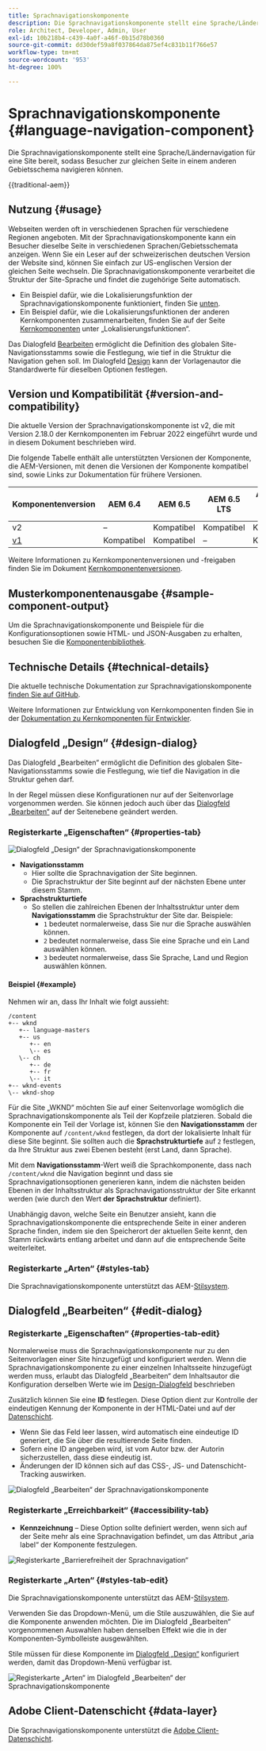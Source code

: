 ```yaml
---
title: Sprachnavigationskomponente
description: Die Sprachnavigationskomponente stellt eine Sprache/Ländernavigation für eine Site bereit, sodass Besucher zur gleichen Seite in einem anderen Gebietsschema navigieren können.
role: Architect, Developer, Admin, User
exl-id: 10b218b4-c439-4a0f-a46f-0b15d78b0360
source-git-commit: dd30def59a8f037864da875ef4c831b11f766e57
workflow-type: tm+mt
source-wordcount: '953'
ht-degree: 100%

---
```



# Sprachnavigationskomponente {#language-navigation-component}

Die Sprachnavigationskomponente stellt eine Sprache/Ländernavigation für eine Site bereit, sodass Besucher zur gleichen Seite in einem anderen Gebietsschema navigieren können.

{{traditional-aem}}

## Nutzung {#usage}

Webseiten werden oft in verschiedenen Sprachen für verschiedene Regionen angeboten. Mit der Sprachnavigationskomponente kann ein Besucher dieselbe Seite in verschiedenen Sprachen/Gebietsschemata anzeigen. Wenn Sie ein Leser auf der schweizerischen deutschen Version der Website sind, können Sie einfach zur US-englischen Version der gleichen Seite wechseln. Die Sprachnavigationskomponente verarbeitet die Struktur der Site-Sprache und findet die zugehörige Seite automatisch.

* Ein Beispiel dafür, wie die Lokalisierungsfunktion der Sprachnavigationskomponente funktioniert, finden Sie [unten](#example).
* Ein Beispiel dafür, wie die Lokalisierungsfunktionen der anderen Kernkomponenten zusammenarbeiten, finden Sie auf der Seite [Kernkomponenten](/help/get-started/localization.md) unter „Lokalisierungsfunktionen“.

Das Dialogfeld [Bearbeiten](#edit-dialog) ermöglicht die Definition des globalen Site-Navigationsstamms sowie die Festlegung, wie tief in die Struktur die Navigation gehen soll. Im Dialogfeld [Design](#design-dialog) kann der Vorlagenautor die Standardwerte für dieselben Optionen festlegen.

## Version und Kompatibilität {#version-and-compatibility}

Die aktuelle Version der Sprachnavigationskomponente ist v2, die mit Version 2.18.0 der Kernkomponenten im Februar 2022 eingeführt wurde und in diesem Dokument beschrieben wird.

Die folgende Tabelle enthält alle unterstützten Versionen der Komponente, die AEM-Versionen, mit denen die Versionen der Komponente kompatibel sind, sowie Links zur Dokumentation für frühere Versionen.

| Komponentenversion | AEM 6.4 | AEM 6.5 | AEM 6.5 LTS | AEM as a Cloud Service |
|--- |--- |--- |---|---|
| v2 | – | Kompatibel | Kompatibel | Kompatibel |
| [v1](v1/language-navigation.md) | Kompatibel | Kompatibel | – | Kompatibel |

Weitere Informationen zu Kernkomponentenversionen und -freigaben finden Sie im Dokument [Kernkomponentenversionen](/help/versions.md).

## Musterkomponentenausgabe {#sample-component-output}

Um die Sprachnavigationskomponente und Beispiele für die Konfigurationsoptionen sowie HTML- und JSON-Ausgaben zu erhalten, besuchen Sie die [Komponentenbibliothek](https://adobe.com/go/aem_cmp_library_langnav_de).

## Technische Details {#technical-details}

Die aktuelle technische Dokumentation zur Sprachnavigationskomponente [finden Sie auf GitHub](https://adobe.com/go/aem_cmp_tech_langnav_v2_de).

Weitere Informationen zur Entwicklung von Kernkomponenten finden Sie in der [Dokumentation zu Kernkomponenten für Entwickler](/help/developing/overview.md).

## Dialogfeld „Design“ {#design-dialog}

Das Dialogfeld „Bearbeiten“ ermöglicht die Definition des globalen Site-Navigationsstamms sowie die Festlegung, wie tief die Navigation in die Struktur gehen darf.

In der Regel müssen diese Konfigurationen nur auf der Seitenvorlage vorgenommen werden. Sie können jedoch auch über das [Dialogfeld „Bearbeiten“](#edit-dialog) auf der Seitenebene geändert werden.

### Registerkarte „Eigenschaften“ {#properties-tab}

![Dialogfeld „Design“ der Sprachnavigationskomponente](/help/assets/language-navigation-design.png)

* **Navigationsstamm**
   * Hier sollte die Sprachnavigation der Site beginnen.
   * Die Sprachstruktur der Site beginnt auf der nächsten Ebene unter diesem Stamm.
* **Sprachstrukturtiefe**
   * So stellen die zahlreichen Ebenen der Inhaltsstruktur unter dem **Navigationsstamm** die Sprachstruktur der Site dar. Beispiele:
      * `1` bedeutet normalerweise, dass Sie nur die Sprache auswählen können.
      * `2` bedeutet normalerweise, dass Sie eine Sprache und ein Land auswählen können.
      * `3` bedeutet normalerweise, dass Sie Sprache, Land und Region auswählen können.

#### Beispiel {#example}

Nehmen wir an, dass Ihr Inhalt wie folgt aussieht:

```
/content
+-- wknd
   +-- language-masters
   +-- us
      +-- en
      \-- es
   \-- ch
      +-- de
      +-- fr
      \-- it
+-- wknd-events
\-- wknd-shop
```

Für die Site „WKND“ möchten Sie auf einer Seitenvorlage womöglich die Sprachnavigationskomponente als Teil der Kopfzeile platzieren. Sobald die Komponente ein Teil der Vorlage ist, können Sie den **Navigationsstamm** der Komponente auf `/content/wknd` festlegen, da dort der lokalisierte Inhalt für diese Site beginnt. Sie sollten auch die **Sprachstrukturtiefe** auf `2` festlegen, da Ihre Struktur aus zwei Ebenen besteht (erst Land, dann Sprache).

Mit dem **Navigationsstamm**-Wert weiß die Sprachkomponente, dass nach `/content/wknd` die Navigation beginnt und dass sie Sprachnavigationsoptionen generieren kann, indem die nächsten beiden Ebenen in der Inhaltsstruktur als Sprachnavigationsstruktur der Site erkannt werden (wie durch den Wert **der Sprachstruktur** definiert).

Unabhängig davon, welche Seite ein Benutzer ansieht, kann die Sprachnavigationskomponente die entsprechende Seite in einer anderen Sprache finden, indem sie den Speicherort der aktuellen Seite kennt, den Stamm rückwärts entlang arbeitet und dann auf die entsprechende Seite weiterleitet.

### Registerkarte „Arten“ {#styles-tab}

Die Sprachnavigationskomponente unterstützt das AEM-[Stilsystem](/help/get-started/authoring.md#component-styling).

## Dialogfeld „Bearbeiten“ {#edit-dialog}

### Registerkarte „Eigenschaften“ {#properties-tab-edit}

Normalerweise muss die Sprachnavigationskomponente nur zu den Seitenvorlagen einer Site hinzugefügt und konfiguriert werden. Wenn die Sprachnavigationskomponente zu einer einzelnen Inhaltsseite hinzugefügt werden muss, erlaubt das Dialogfeld „Bearbeiten“ dem Inhaltsautor die Konfiguration derselben Werte wie im [Design-Dialogfeld](#design-dialog) beschrieben

Zusätzlich können Sie eine **ID** festlegen. Diese Option dient zur Kontrolle der eindeutigen Kennung der Komponente in der HTML-Datei und auf der [Datenschicht](/help/developing/data-layer/overview.md).

* Wenn Sie das Feld leer lassen, wird automatisch eine eindeutige ID generiert, die Sie über die resultierende Seite finden.
* Sofern eine ID angegeben wird, ist vom Autor bzw. der Autorin sicherzustellen, dass diese eindeutig ist.
* Änderungen der ID können sich auf das CSS-, JS- und Datenschicht-Tracking auswirken.

![Dialogfeld „Bearbeiten“ der Sprachnavigationskomponente](/help/assets/language-navigation-edit.png)

### Registerkarte „Erreichbarkeit“ {#accessibility-tab}

* **Kennzeichnung** – Diese Option sollte definiert werden, wenn sich auf der Seite mehr als eine Sprachnavigation befindet, um das Attribut „aria label“ der Komponente festzulegen.

![Registerkarte „Barrierefreiheit der Sprachnavigation“](/help/assets/language-navigation-edit-accessibility.png)

### Registerkarte „Arten“ {#styles-tab-edit}

Die Sprachnavigationskomponente unterstützt das AEM-[Stilsystem](/help/get-started/authoring.md#component-styling).

Verwenden Sie das Dropdown-Menü, um die Stile auszuwählen, die Sie auf die Komponente anwenden möchten. Die im Dialogfeld „Bearbeiten“ vorgenommenen Auswahlen haben denselben Effekt wie die in der Komponenten-Symbolleiste ausgewählten.

Stile müssen für diese Komponente im [Dialogfeld „Design“](#design-dialog) konfiguriert werden, damit das Dropdown-Menü verfügbar ist.

![Registerkarte „Arten“ im Dialogfeld „Bearbeiten“ der Sprachnavigationskomponente](/help/assets/language-navigation-edit-styles.png)

## Adobe Client-Datenschicht {#data-layer}

Die Sprachnavigationskomponente unterstützt die [Adobe Client-Datenschicht](/help/developing/data-layer/overview.md).
